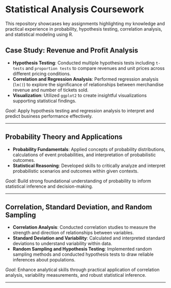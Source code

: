 # Statistical Analysis Coursework

This repository showcases key assignments highlighting my knowledge and practical experience in probability, hypothesis testing, correlation analysis, and statistical modeling using R.

## Case Study: Revenue and Profit Analysis

- **Hypothesis Testing**: Conducted multiple hypothesis tests including `t-tests` and `proportion tests` to compare revenues and unit prices across different pricing conditions.
- **Correlation and Regression Analysis**: Performed regression analysis (`lm()`) to explore the significance of relationships between merchandise revenue and number of tickets sold.
- **Visualization**: Utilized `ggplot2` to create insightful visualizations supporting statistical findings.

*Goal*: Apply hypothesis testing and regression analysis to interpret and predict business performance effectively.

---

## Probability Theory and Applications

- **Probability Fundamentals**: Applied concepts of probability distributions, calculations of event probabilities, and interpretation of probabilistic outcomes.
- **Statistical Reasoning**: Developed skills to critically analyze and interpret probabilistic scenarios and outcomes within given contexts.

*Goal*: Build strong foundational understanding of probability to inform statistical inference and decision-making.

---

## Correlation, Standard Deviation, and Random Sampling

- **Correlation Analysis**: Conducted correlation studies to measure the strength and direction of relationships between variables.
- **Standard Deviation and Variability**: Calculated and interpreted standard deviations to understand variability within data.
- **Random Sampling and Hypothesis Testing**: Implemented random sampling methods and conducted hypothesis tests to draw reliable inferences about populations.

*Goal*: Enhance analytical skills through practical application of correlation analysis, variability measurements, and robust statistical inference.

---
